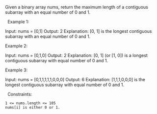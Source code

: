 Given a binary array nums, return the maximum length of a contiguous subarray with an equal number of 0 and 1.

 
Example 1:

Input: nums = [0,1]
Output: 2
Explanation: [0, 1] is the longest contiguous subarray with an equal number of 0 and 1.


Example 2:

Input: nums = [0,1,0]
Output: 2
Explanation: [0, 1] (or [1, 0]) is a longest contiguous subarray with equal number of 0 and 1.


Example 3:

Input: nums = [0,1,1,1,1,1,0,0,0]
Output: 6
Explanation: [1,1,1,0,0,0] is the longest contiguous subarray with equal number of 0 and 1.


 
Constraints:


	1 <= nums.length <= 105
	nums[i] is either 0 or 1.

